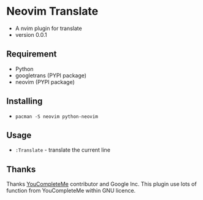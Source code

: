 # Neovim Translate
- A nvim plugin for translate
- version 0.0.1

## Requirement
- Python
- googletrans (PYPI package)
- neovim (PYPI package)


## Installing
- `pacman -S neovim python-neovim`

## Usage
- `:Translate`
		- translate the current line

## Thanks
Thanks [YouCompleteMe](https://github.com/Valloric/YouCompleteMe) contributor and Google Inc.
This plugin use lots of function from YouCompleteMe within GNU licence.
